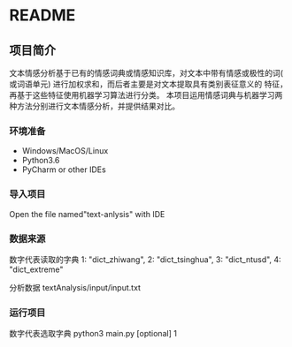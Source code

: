 # README

## 项目简介

文本情感分析基于已有的情感词典或情感知识库，对文本中带有情感或极性的词( 或词语单元) 进行加权求和，而后者主要是对文本提取具有类别表征意义的 特征， 再基于这些特征使用机器学习算法进行分类。
本项目运用情感词典与机器学习两种方法分别进行文本情感分析，并提供结果对比。

### 环境准备

- Windows/MacOS/Linux
- Python3.6
- PyCharm or other IDEs

### 导入项目
Open the file named"text-anlysis" with IDE

### 数据来源

数字代表读取的字典
1: "dict_zhiwang", 2: "dict_tsinghua", 3: "dict_ntusd", 4: "dict_extreme"

分析数据
textAnalysis/input/input.txt

### 运行项目
数字代表选取字典
python3 main.py [optional] 1
